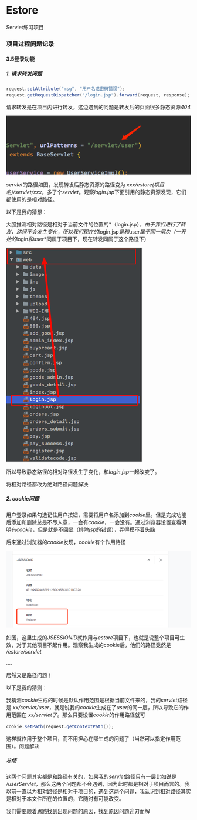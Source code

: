 # Estore
Servlet练习项目
### 项目过程问题记录
#### 3.5登录功能
##### *1.* 请求转发问题

```java
request.setAttribute("msg", "用户名或密码错误");
request.getRequestDispatcher("/login.jsp").forward(request, response);    
```

请求转发是在项目内进行转发，这边遇到的问题是转发后的页面很多静态资源*404*

![image-20201126160904816](assets/image-20201126160904816.png)

*servlet*的路径如图，发现转发后静态资源的路径变为 *xxx/estore(项目名)/servlet/xxx*，多了个*servlet*。观察*login.jsp*下面引用的静态资源发现，它们都使用的是相对路径。

以下是我的猜想：

大胆推测相对路径是相对于当前文件的位置的*（login.jsp）*，由于我们进行了转发，路径不会发生变化，所以我们现在的*login.jsp*是和*user*属于同一层次（一开始的*login*和*user*同属于项目下，现在转发同属于这个路径下）

![image-20201126161447486](assets/image-20201126161447486.png)

所以导致静态路径的相对路径发生了变化，和*login.jsp*一起改变了。

将相对路径都改为绝对路径问题解决

##### *2. cookie*问题

用户登录如果勾选记住用户按钮，需要将用户名添加到*cookie*里。但是完成功能后添加和删除总是不尽人意，一会有*cookie*，一会没有。通过浏览器设置查看明明有*cookie*，但是就是不回显（排除*jsp*的错误），弄得摸不着头脑

后来通过浏览器的*cookie*发现，*cookie*有个作用路径

![image-20201126162526998](assets/image-20201126162526998.png)

如图，这里生成的*JSESSIONID*就作用与*estore*项目下，也就是说整个项目可生效，对于其他项目不起作用。观察我生成的cookie后，他们的路径竟然是 */estore/servlet*

….

居然又是路径问题！

以下是我的猜测：

我猜测*cookie*生成的时候是默认作用范围是根据当前文件来的，我的*servlet*路径是 *xx/servlet/user*，就是说我的*cookie*生成在了*user*的同一层，所以导致它的作用范围在 *xx/servlet了*。那么只要设置*cookie*的作用路径就可

```java
cookie.setPath(request.getContextPath());
```

这样就作用于整个项目，而不用担心在哪生成的问题了（当然可以指定作用范围）。问题解决

##### 总结

这两个问题其实都是和路径有关的，如果我的*servlet*路径只有一层比如说是 */userServlet*，那么这两个问题都不会遇到，因为此时都是相对于项目而言的。我以前一直以为相对路径是相对于项目的，遇到这两个问题，我认识到相对路径其实是相对于本文件所在的位置的，它随时有可能改变。

我们需要顺着思路找到出现问题的原因，找到原因问题迎刃而解